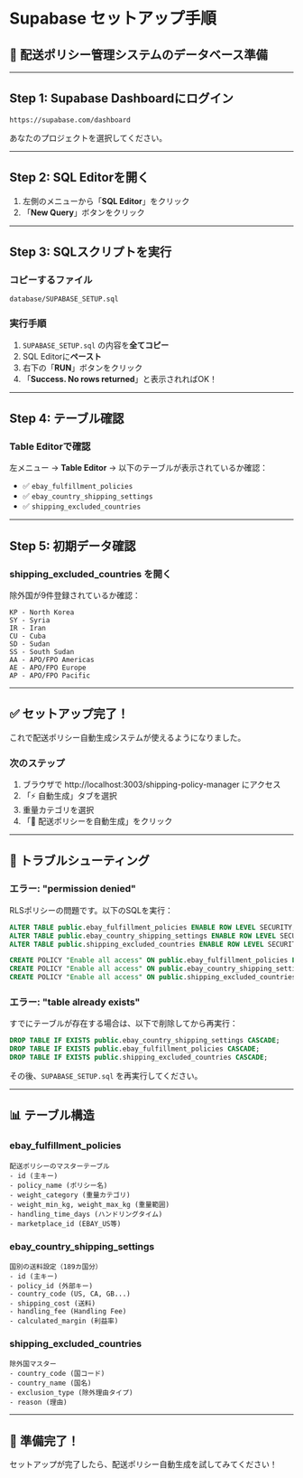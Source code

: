 # Supabase セットアップ手順

## 🚀 配送ポリシー管理システムのデータベース準備

---

## Step 1: Supabase Dashboardにログイン

```
https://supabase.com/dashboard
```

あなたのプロジェクトを選択してください。

---

## Step 2: SQL Editorを開く

1. 左側のメニューから「**SQL Editor**」をクリック
2. 「**New Query**」ボタンをクリック

---

## Step 3: SQLスクリプトを実行

### コピーするファイル
```
database/SUPABASE_SETUP.sql
```

### 実行手順

1. `SUPABASE_SETUP.sql` の内容を**全てコピー**
2. SQL Editorに**ペースト**
3. 右下の「**RUN**」ボタンをクリック
4. 「**Success. No rows returned**」と表示されればOK！

---

## Step 4: テーブル確認

### Table Editorで確認

左メニュー → **Table Editor** → 以下のテーブルが表示されているか確認：

- ✅ `ebay_fulfillment_policies`
- ✅ `ebay_country_shipping_settings`
- ✅ `shipping_excluded_countries`

---

## Step 5: 初期データ確認

### shipping_excluded_countries を開く

除外国が9件登録されているか確認：

```
KP - North Korea
SY - Syria
IR - Iran
CU - Cuba
SD - Sudan
SS - South Sudan
AA - APO/FPO Americas
AE - APO/FPO Europe
AP - APO/FPO Pacific
```

---

## ✅ セットアップ完了！

これで配送ポリシー自動生成システムが使えるようになりました。

### 次のステップ

1. ブラウザで http://localhost:3003/shipping-policy-manager にアクセス
2. 「⚡ 自動生成」タブを選択
3. 重量カテゴリを選択
4. 「🚀 配送ポリシーを自動生成」をクリック

---

## 🔧 トラブルシューティング

### エラー: "permission denied"

RLSポリシーの問題です。以下のSQLを実行：

```sql
ALTER TABLE public.ebay_fulfillment_policies ENABLE ROW LEVEL SECURITY;
ALTER TABLE public.ebay_country_shipping_settings ENABLE ROW LEVEL SECURITY;
ALTER TABLE public.shipping_excluded_countries ENABLE ROW LEVEL SECURITY;

CREATE POLICY "Enable all access" ON public.ebay_fulfillment_policies FOR ALL USING (true) WITH CHECK (true);
CREATE POLICY "Enable all access" ON public.ebay_country_shipping_settings FOR ALL USING (true) WITH CHECK (true);
CREATE POLICY "Enable all access" ON public.shipping_excluded_countries FOR ALL USING (true) WITH CHECK (true);
```

### エラー: "table already exists"

すでにテーブルが存在する場合は、以下で削除してから再実行：

```sql
DROP TABLE IF EXISTS public.ebay_country_shipping_settings CASCADE;
DROP TABLE IF EXISTS public.ebay_fulfillment_policies CASCADE;
DROP TABLE IF EXISTS public.shipping_excluded_countries CASCADE;
```

その後、`SUPABASE_SETUP.sql` を再実行してください。

---

## 📊 テーブル構造

### ebay_fulfillment_policies
```
配送ポリシーのマスターテーブル
- id (主キー)
- policy_name (ポリシー名)
- weight_category (重量カテゴリ)
- weight_min_kg, weight_max_kg (重量範囲)
- handling_time_days (ハンドリングタイム)
- marketplace_id (EBAY_US等)
```

### ebay_country_shipping_settings
```
国別の送料設定（189カ国分）
- id (主キー)
- policy_id (外部キー)
- country_code (US, CA, GB...)
- shipping_cost (送料)
- handling_fee (Handling Fee)
- calculated_margin (利益率)
```

### shipping_excluded_countries
```
除外国マスター
- country_code (国コード)
- country_name (国名)
- exclusion_type (除外理由タイプ)
- reason (理由)
```

---

## 🎉 準備完了！

セットアップが完了したら、配送ポリシー自動生成を試してみてください！
